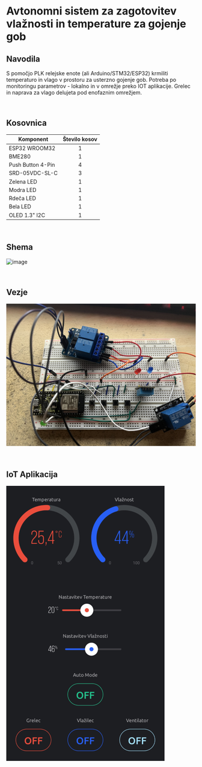 # Avtonomni sistem za zagotovitev vlažnosti in temperature za gojenje gob
## Navodila
S pomočjo PLK relejske enote (ali Arduino/STM32/ESP32) krmiliti temperaturo in vlago v prostoru za usterzno gojenje gob. Potreba po monitoringu parametrov - lokalno in v omrežje preko IOT aplikacije. Grelec in naprava za vlago delujeta pod enofaznim omrežjem.

<br />

## Kosovnica
|Komponent        |Število kosov|
|-----------------|:-----------:|
|ESP32 WROOM32    |1            |
|BME280           |1            |
|Push Button 4-Pin|4            |
|SRD-05VDC-SL-C   |3            |
|Zelena LED       |1            |
|Modra LED        |1            |
|Rdeča LED        |1            |
|Bela LED         |1            |
|OLED 1.3" I2C    |1            |

<br />

## Shema
![image](https://github.com/Snicl/Maturitetna_naloga/assets/123487347/d31b4c0c-3d3a-4f05-a889-2979f3a58f6c)

<br />

## Vezje
![image](https://github.com/Snicl/Maturitetna_naloga/blob/main/Media/Vezje.jpg?raw=true)

<br />

## IoT Aplikacija 
![image](https://github.com/Snicl/Maturitetna_naloga/blob/main/Media/IoT%20Aplikacija.png?raw=true)

